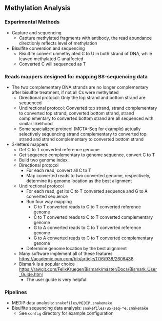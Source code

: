## Methylation Analysis

### Experimental Methods
  - Capture and sequencing
    - Capture methylated fragments with antibody, the read abundance directionly reflects level of methylation
  - Bisulfite conversion and sequencing
    - Bisulfite convert unmethylated C to U in both strand of DNA, while leaved methylated C unaffected
    - Converted C will sequenced as T

### Reads mappers designed for mapping BS-sequencing data
  - The two complementary DNA strands are no longer complementary after bisulfite treatment, if not all Cs were methylated
    - Directional protocol: Only the top strand and bottom strand are sequenced
    - Undirectional protocol: Converted top strand, strand complementary to converted top strand, converted bottom strand, strand complementary to converted bottom strand are all sequenced with similar likelihood
    - Some spacialized protocol (MCTA-Seq for example) actually selectively sequencing strand complementary to converted top strand and strand complementary to converted bottom strand
  - 3-letters mappers
    - Get C to T converted reference genome
    - Get sequence complementary to genome sequence, convert C to T
    - Build two genome index
    - Directional protocol
      - For each read, convert all C to T
      - Map converted reads to two converted genome, respectively, determine its genome location as the best alignment
    - Undirectional protocol
      - For each read, get its C to T converted sequence and G to A converted sequence
      - Run four way mapping
        - C to T converted reads to C to T converted reference genome
        - C to T converted reads to C to T converted complementary genome 
        - G to A converted reads to C to T converted reference genome
        - G to A converted reads to C to T converted complementary genome
      - Determine genome location by the best alignment
    - Many software implement all of these features <https://academic.oup.com/bib/article/17/6/938/2606438>
    - Bismark is a popular choice <https://rawgit.com/FelixKrueger/Bismark/master/Docs/Bismark_User_Guide.html>
      - The user guide is very helpful

### Pipelines
  - MEDIP data analysis: `snakefiles/MEDIP.snakemake`
  - Bisulfite sequencing data analysis: `snakefiles/BS-seq-*e.snakemake`
      - See `config` directory for example configuration
  
